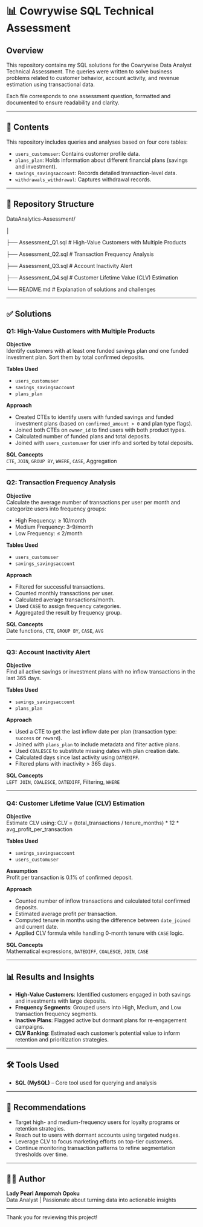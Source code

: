 # 📊 Cowrywise SQL Technical Assessment

## Overview

This repository contains my SQL solutions for the Cowrywise Data Analyst Technical Assessment. The queries were written to solve business problems related to customer behavior, account activity, and revenue estimation using transactional data.

Each file corresponds to one assessment question, formatted and documented to ensure readability and clarity.

---

## 📁 Contents

This repository includes queries and analyses based on four core tables:

- `users_customuser`: Contains customer profile data.
- `plans_plan`: Holds information about different financial plans (savings and investment).
- `savings_savingsaccount`: Records detailed transaction-level data.
- `withdrawals_withdrawal`: Captures withdrawal records.

---

## 📁 Repository Structure
DataAnalytics-Assessment/

│

├── Assessment_Q1.sql # High-Value Customers with Multiple Products

├── Assessment_Q2.sql # Transaction Frequency Analysis

├── Assessment_Q3.sql # Account Inactivity Alert

├── Assessment_Q4.sql # Customer Lifetime Value (CLV) Estimation

└── README.md # Explanation of solutions and challenges

---

## ✅ Solutions

### Q1: High-Value Customers with Multiple Products

**Objective**  
Identify customers with at least one funded savings plan *and* one funded investment plan. Sort them by total confirmed deposits.

**Tables Used**  
- `users_customuser`  
- `savings_savingsaccount`  
- `plans_plan`

**Approach**  
- Created CTEs to identify users with funded savings and funded investment plans (based on `confirmed_amount > 0` and plan type flags).
- Joined both CTEs on `owner_id` to find users with both product types.
- Calculated number of funded plans and total deposits.
- Joined with `users_customuser` for user info and sorted by total deposits.

**SQL Concepts**  
`CTE`, `JOIN`, `GROUP BY`, `WHERE`, `CASE`, Aggregation

---

### Q2: Transaction Frequency Analysis

**Objective**  
Calculate the average number of transactions per user per month and categorize users into frequency groups:

- High Frequency: ≥ 10/month  
- Medium Frequency: 3–9/month  
- Low Frequency: ≤ 2/month

**Tables Used**  
- `users_customuser`  
- `savings_savingsaccount`

**Approach**  
- Filtered for successful transactions.
- Counted monthly transactions per user.
- Calculated average transactions/month.
- Used `CASE` to assign frequency categories.
- Aggregated the result by frequency group.

**SQL Concepts**  
Date functions, `CTE`, `GROUP BY`, `CASE`, `AVG`

---

### Q3: Account Inactivity Alert

**Objective**  
Find all active savings or investment plans with no inflow transactions in the last 365 days.

**Tables Used**  
- `savings_savingsaccount`  
- `plans_plan`

**Approach**  
- Used a CTE to get the last inflow date per plan (transaction type: `success` or `reward`).
- Joined with `plans_plan` to include metadata and filter active plans.
- Used `COALESCE` to substitute missing dates with plan creation date.
- Calculated days since last activity using `DATEDIFF`.
- Filtered plans with inactivity > 365 days.

**SQL Concepts**  
`LEFT JOIN`, `COALESCE`, `DATEDIFF`, Filtering, `WHERE`

---

### Q4: Customer Lifetime Value (CLV) Estimation

**Objective**  
Estimate CLV using:
CLV = (total_transactions / tenure_months) * 12 * avg_profit_per_transaction

**Tables Used**  
- `savings_savingsaccount`  
- `users_customuser`

**Assumption**  
Profit per transaction is 0.1% of confirmed deposit.

**Approach**  
- Counted number of inflow transactions and calculated total confirmed deposits.
- Estimated average profit per transaction.
- Computed tenure in months using the difference between `date_joined` and current date.
- Applied CLV formula while handling 0-month tenure with `CASE` logic.

**SQL Concepts**  
Mathematical expressions, `DATEDIFF`, `COALESCE`, `JOIN`, `CASE`

---

## 📊 Results and Insights

- **High-Value Customers**: Identified customers engaged in both savings and investments with large deposits.
- **Frequency Segments**: Grouped users into High, Medium, and Low transaction frequency segments.
- **Inactive Plans**: Flagged active but dormant plans for re-engagement campaigns.
- **CLV Ranking**: Estimated each customer’s potential value to inform retention and prioritization strategies.

---

## 🛠 Tools Used

- **SQL (MySQL)** – Core tool used for querying and analysis

---

## 🚀 Recommendations

- Target high- and medium-frequency users for loyalty programs or retention strategies.
- Reach out to users with dormant accounts using targeted nudges.
- Leverage CLV to focus marketing efforts on top-tier customers.
- Continue monitoring transaction patterns to refine segmentation thresholds over time.

---

## 👩‍💻 Author

**Lady Pearl Ampomah Opoku**  
Data Analyst | Passionate about turning data into actionable insights  

---

Thank you for reviewing this project!
